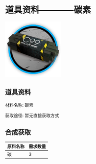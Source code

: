 # 道具资料————碳素

![碳素](./matIcons/碳素.png)

## 道具资料

材料名称: 碳素

获取途径: 暂无直接获取方式

## 合成获取

| 原料名称 | 需求数量  |
|---------|-----|
| 碳  |   3  |
